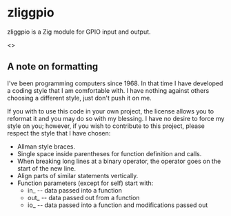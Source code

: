 
# zliggpio

zliggpio is a Zig module for GPIO input and output.

<<TBD>>

## A note on formatting

I've been programming computers since 1968.  In that time I have developed
a coding style that I am comfortable with.  I have nothing against others
choosing a different style, just don't push it on me.

If you with to use this code in your own project, the license allows you to
reformat it and you may do so with my blessing.  I have no desire to force
my style on you; however, if you wish to contribute to this project, please
respect the style that I have chosen:

- Allman style braces.
- Single space inside parentheses for function definition and calls.
- When breaking long lines at a binary operator, the operator goes on
  the start of the new line.
- Align parts of similar statements vertically.
- Function parameters (except for self) start with:
  - in_  -- data passed into a function
  - out_ -- data passed out from a function
  - io_  -- data passed into a function and modifications passed out
